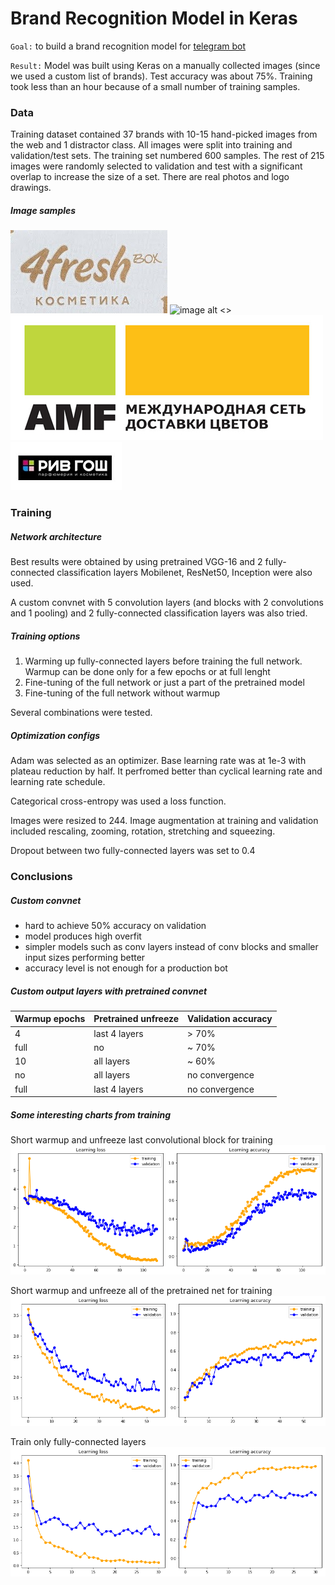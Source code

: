 # Brand Recognition Model in Keras

``Goal:`` to build a brand recognition model for [telegram bot](https://t.me/SberBrandBot)

``Result:`` Model was built using Keras on a manually collected images (since we used a custom list of brands). Test accuracy was about 75%. Training took less than an hour because of a small number of training samples.

### Data

Training dataset contained 37 brands with 10-15 hand-picked images from the web and 1 distractor class. 
All images were split into training and validation/test sets. 
The training set numbered 600 samples.
The rest of 215 images were randomly selected to validation and test with a significant overlap to increase the size of a set.
There are real photos and logo drawings.

##### Image samples
![image alt <](./ImageSamples/4fresh.jpg)
![image alt <>](./ImageSamples/phillips.jpg)
![image alt <>](./ImageSamples/amf.jpg)
![image alt >](./ImageSamples/riv_gosh.jpg)

### Training

##### Network architecture

Best results were obtained by using pretrained VGG-16 and 2 fully-connected classification layers
Mobilenet, ResNet50, Inception were also used.

A custom convnet with 5 convolution layers (and blocks with 2 convolutions and 1 pooling) and 2 fully-connected classification layers was also tried. 

##### Training options
1. Warming up fully-connected layers before training the full network.
Warmup can be done only for a few epochs or at full lenght
2. Fine-tuning of the full network or just a part of the pretrained model
3. Fine-tuning of the full network without warmup

Several combinations were tested.

##### Optimization configs

Adam was selected as an optimizer. 
Base learning rate was at 1e-3 with plateau reduction by half. It perfromed better than cyclical learning rate and learning rate schedule.

Categorical cross-entropy was used a loss function.

Images were resized to 244. Image augmentation at training and validation included rescaling, zooming, rotation, stretching and squeezing.

Dropout between two fully-connected layers was set to 0.4

### Conclusions

##### Custom convnet
- hard to achieve 50% accuracy on validation
- model produces high overfit
- simpler models such as conv layers instead of conv blocks and smaller input sizes performing better
- accuracy level is not enough for a production bot

##### Custom output layers with pretrained convnet

|Warmup epochs|Pretrained unfreeze|Validation accuracy|
|---|---|---|
|4|last 4 layers| > 70% |
|full|no|~ 70% |
|10|all layers|~ 60%|
|no|all layers| no convergence|
|full|last 4 layers| no convergence |

##### Some interesting charts from training

Short warmup and unfreeze last convolutional block for training
![alt image](./ImageSamples/short_warmup+train_len-4.png)

Short warmup and unfreeze all of the pretrained net for training
![alt image](./ImageSamples/short_warmup+train_full.png)

Train only fully-connected layers
![alt image](./ImageSamples/fc_train.png)